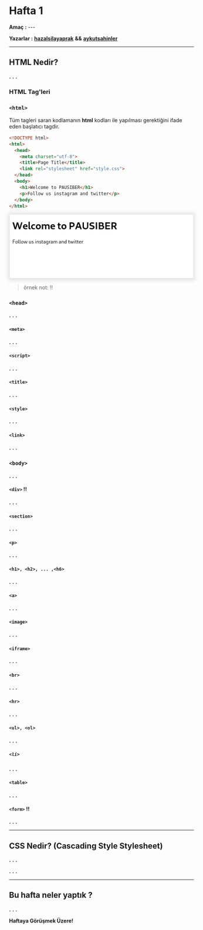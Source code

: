 # Hafta 1

**Amaç :** ---

**Yazarlar :** [**hazalsilayaprak**](https://github.com/hazalsilayaprak) **&&** [**aykutsahinler**](https://github.com/aykutsahinler)

---

## HTML Nedir?
**.**
**.**
**.**

### HTML Tag'leri

### `<html>`
Tüm tagleri saran kodlamanın **html** kodları ile yapılması gerektiğini ifade eden başlatıcı tagdir.

```html
<!DOCTYPE html>
<html>
  <head>
    <meta charset="utf-8">
    <title>Page Title</title>
    <link rel="stylesheet" href="style.css">
  </head>
  <body>
    <h1>Welcome to PAUSIBER</h1>
    <p>Follow us instagram and twitter</p>
  </body>
</html>
```

<p align="center">
	<img alt="html-tag" src="img/html-tag.png" width="500"
  style="box-shadow: 0px 2px 10px 5px rgba(0,0,0, .1)">
</p>

> örnek not: !!

### `<head>`
**.**
**.**
**.**

#### `<meta>`
**.**
**.**
**.**

#### `<script>`
**.**
**.**
**.**

#### `<title>`
**.**
**.**
**.**

#### `<style>`
**.**
**.**
**.**

#### `<link>`
**.**
**.**
**.**

### `<body>`
**.**
**.**
**.**

#### `<div>` !!
**.**
**.**
**.**

#### `<section>`
**.**
**.**
**.**

#### `<p>`
**.**
**.**
**.**

#### `<h1>, <h2>, ... ,<h6>`
**.**
**.**
**.**

#### `<a>`
**.**
**.**
**.**

#### `<image>`
**.**
**.**
**.**

#### `<iframe>`
**.**
**.**
**.**

#### `<br>`
**.**
**.**
**.**

#### `<hr>`
**.**
**.**
**.**

#### `<ul>, <ol>`
**.**
**.**
**.**

##### `<li>`
**.**
**.**
**.**

#### `<table>`
**.**
**.**
**.**

#### `<form>` !!
**.**
**.**
**.**

---

## CSS Nedir? (Cascading Style Stylesheet)
**.**
**.**
**.**

**.**
**.**
**.**


---

## Bu hafta neler yaptık ?
**.**
**.**
**.**

**Haftaya Görüşmek Üzere!**
